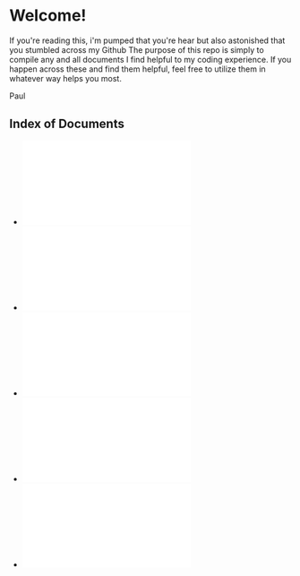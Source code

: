 
# Welcome!

If you're reading this, i'm pumped that you're hear but also astonished that you stumbled across my Github
The purpose of this repo is simply to compile any and all documents I find helpful to my coding experience.
If you happen across these and find them helpful, feel free to utilize them in whatever way helps you most.

Paul

## Index of Documents
* ![Overview of Unit Testing](/unit_testing_overview.md)
* ![Git Command Reference](/git_ref.md)
* ![R Code Reference](/R_ref.md)
* ![Python Code Reference](/python_ref.md)
* ![Linux Command Reference](/linux_ref.md) 
